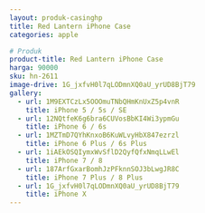 ```yaml
---
layout: produk-casinghp
title: Red Lantern iPhone Case
categories: apple

# Produk
product-title: Red Lantern iPhone Case
harga: 90000
sku: hn-2611
image-drive: 1G_jxfvH0l7qLODmnXQ0aU_yrUD8BjT79
gallery:
  - url: 1M9EXTCzLx5OOOmuTNbQHmKnUxZ5p4vnR
    title: iPhone 5 / 5s / SE
  - url: 12NQtfeK6g6bra6CUVosBbKI4Wi3ypmGu
    title: iPhone 6 / 6s
  - url: 1MZTmD7QYhKnxoB6KuWLvyHbX847ezrzl
    title: iPhone 6 Plus / 6s Plus
  - url: 1iAEkOSQIymxWvSflD2QyfQfxNmqLLwEl
    title: iPhone 7 / 8
  - url: 187ArfGxarBomhJzPFknnSOJ3bLwgJR8C
    title: iPhone 7 Plus / 8 Plus
  - url: 1G_jxfvH0l7qLODmnXQ0aU_yrUD8BjT79
    title: iPhone X
---
```

